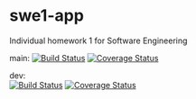 # swe1-app
Individual homework 1 for Software Engineering

main:
[![Build Status](https://app.travis-ci.com/FranckyXue/swe1-app.svg?branch=main)](https://app.travis-ci.com/FranckyXue/swe1-app)
[![Coverage Status](https://coveralls.io/repos/github/FranckyXue/swe1-app/badge.svg?branch=main)](https://coveralls.io/github/FranckyXue/swe1-app?branch=main)

dev:  
[![Build Status](https://app.travis-ci.com/FranckyXue/swe1-app.svg?branch=main)](https://app.travis-ci.com/FranckyXue/swe1-app)
[![Coverage Status](https://coveralls.io/repos/github/FranckyXue/swe1-app/badge.svg?branch=test)](https://coveralls.io/github/FranckyXue/swe1-app?branch=test)

